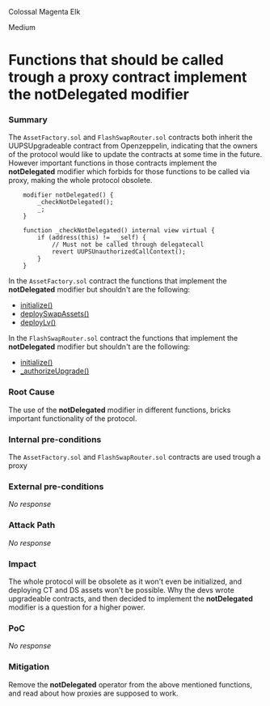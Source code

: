 Colossal Magenta Elk

Medium

# Functions that should be called trough a proxy contract implement the notDelegated modifier

### Summary

The ``AssetFactory.sol`` and ``FlashSwapRouter.sol`` contracts both inherit the UUPSUpgradeable contract from Openzeppelin, indicating that the owners of the protocol would like to update the contracts at some time in the future. However important functions in those contracts implement the **notDelegated** modifier which forbids for those functions to be called via proxy, making the whole protocol obsolete. 
```solidity
    modifier notDelegated() {
        _checkNotDelegated();
        _;
    }
```

```solidity
    function _checkNotDelegated() internal view virtual {
        if (address(this) != __self) {
            // Must not be called through delegatecall
            revert UUPSUnauthorizedCallContext();
        }
    }
```

In the ``AssetFactory.sol`` contract the functions that implement the **notDelegated** modifier but shouldn't are the following:
 - [initialize()](https://github.com/sherlock-audit/2024-08-cork-protocol/blob/main/Depeg-swap/contracts/core/assets/AssetFactory.sol#L48-L51)
 - [deploySwapAssets()](https://github.com/sherlock-audit/2024-08-cork-protocol/blob/main/Depeg-swap/contracts/core/assets/AssetFactory.sol#L140-L166)
 - [deployLv()](https://github.com/sherlock-audit/2024-08-cork-protocol/blob/main/Depeg-swap/contracts/core/assets/AssetFactory.sol#L175-L193)
 
 In the ``FlashSwapRouter.sol`` contract the functions that implement the **notDelegated** modifier but shouldn't are the following:
- [initialize()](https://github.com/sherlock-audit/2024-08-cork-protocol/blob/main/Depeg-swap/contracts/core/flash-swaps/FlashSwapRouter.sol#L32-L37)
- [_authorizeUpgrade()](https://github.com/sherlock-audit/2024-08-cork-protocol/blob/main/Depeg-swap/contracts/core/flash-swaps/FlashSwapRouter.sol#L41)

### Root Cause

The use of the **notDelegated** modifier in different functions, bricks important functionality of the protocol.

### Internal pre-conditions

The ``AssetFactory.sol`` and ``FlashSwapRouter.sol`` contracts are used trough a proxy

### External pre-conditions

_No response_

### Attack Path

_No response_

### Impact

The whole protocol will be obsolete as it won't even be initialized, and deploying CT and DS  assets won't be possible. Why the devs wrote upgradeable contracts, and then decided to implement the **notDelegated** modifier is a question for a higher power.

### PoC

_No response_

### Mitigation

Remove the **notDelegated** operator from the above mentioned functions, and read about how proxies are supposed to work.